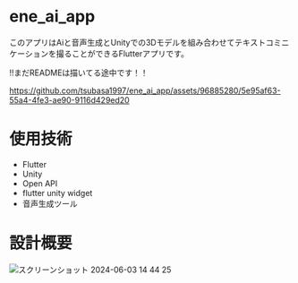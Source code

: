 # ene_ai_app
 
このアプリはAiと音声生成とUnityでの3Dモデルを組み合わせてテキストコミニケーションを撮ることができるFlutterアプリです。

!!まだREADMEは描いてる途中です！！


https://github.com/tsubasa1997/ene_ai_app/assets/96885280/5e95af63-55a4-4fe3-ae90-9116d429ed20

# 使用技術
* Flutter
* Unity
* Open API
* flutter unity widget
* 音声生成ツール

# 設計概要
![スクリーンショット 2024-06-03 14 44 25](https://github.com/tsubasa1997/ene_ai_app/assets/96885280/2e8921f5-1242-438a-9b43-da7e836e9d43)
